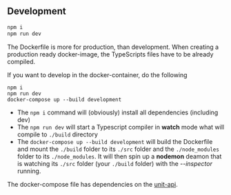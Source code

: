 ## Development

```sh
npm i
npm run dev
```

The Dockerfile is more for production, than development. When creating a production ready docker-image, the TypeScripts files have to be already compiled.

If you want to develop in the docker-container, do the following

```
npm i
npm run dev
docker-compose up --build development
```

* The `npm i` command will (obviously) install all dependencies (including dev)
* The `npm run dev` will start a Typescript compiler in __watch__ mode what will compile to `./build` directory
* The `docker-compose up --build development` will build the Dockerfile and mount the `./build` folder to its `./src` folder and the `./node_modules` folder to its `./node_modules`. It will then spin up a **nodemon** deamon that is watching its `./src` folder (your `./build` folder) with the _--inspector_ running.

The docker-compose file has dependencies on the [unit-api](https://github.com/fizk/system-unit-api).
